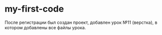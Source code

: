 # my-first-code
После регистрации был создан проект, добавлен урок №11 (верстка), в котором добавлены все файлы урока. 
